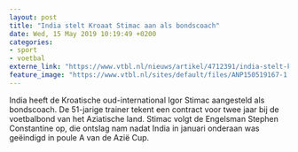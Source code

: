 ```yaml
---
layout: post
title: "India stelt Kroaat Stimac aan als bondscoach"
date: Wed, 15 May 2019 10:19:49 +0200
categories: 
- sport 
- voetbal 
externe_link: "https://www.vtbl.nl/nieuws/artikel/4712391/india-stelt-kroaat-stimac-aan-als-bondscoach"
feature_image: "https://www.vtbl.nl/sites/default/files/ANP150519167-1.jpg"
---
```


India heeft de Kroatische oud-international Igor Stimac aangesteld als bondscoach. De 51-jarige trainer tekent een contract voor twee jaar bij de voetbalbond van het Aziatische land. Stimac volgt de Engelsman Stephen Constantine op, die ontslag nam nadat India in januari onderaan was geëindigd in poule A van de Azië Cup.
